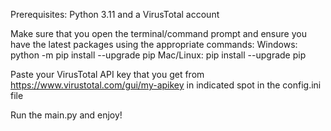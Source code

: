 Prerequisites: Python 3.11 and a VirusTotal account

Make sure that you open the terminal/command prompt and ensure you have the latest packages using the appropriate commands:
Windows: python -m pip install --upgrade pip
Mac/Linux: pip install --upgrade pip

Paste your VirusTotal API key that you get from https://www.virustotal.com/gui/my-apikey in indicated spot in the config.ini file

Run the main.py and enjoy!
